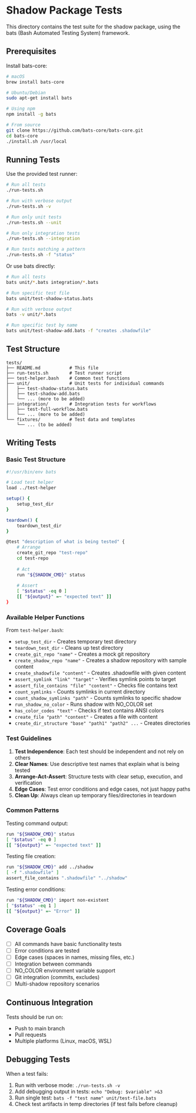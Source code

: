 # Shadow Package Tests

This directory contains the test suite for the shadow package, using the bats (Bash Automated Testing System) framework.

## Prerequisites

Install bats-core:

```bash
# macOS
brew install bats-core

# Ubuntu/Debian
sudo apt-get install bats

# Using npm
npm install -g bats

# From source
git clone https://github.com/bats-core/bats-core.git
cd bats-core
./install.sh /usr/local
```

## Running Tests

Use the provided test runner:

```bash
# Run all tests
./run-tests.sh

# Run with verbose output
./run-tests.sh -v

# Run only unit tests
./run-tests.sh --unit

# Run only integration tests
./run-tests.sh --integration

# Run tests matching a pattern
./run-tests.sh -f "status"
```

Or use bats directly:

```bash
# Run all tests
bats unit/*.bats integration/*.bats

# Run specific test file
bats unit/test-shadow-status.bats

# Run with verbose output
bats -v unit/*.bats

# Run specific test by name
bats unit/test-shadow-add.bats -f "creates .shadowfile"
```

## Test Structure

```
tests/
├── README.md           # This file
├── run-tests.sh        # Test runner script
├── test-helper.bash    # Common test functions
├── unit/               # Unit tests for individual commands
│   ├── test-shadow-status.bats
│   ├── test-shadow-add.bats
│   └── ... (more to be added)
├── integration/        # Integration tests for workflows
│   ├── test-full-workflow.bats
│   └── ... (more to be added)
└── fixtures/           # Test data and templates
    └── ... (to be added)
```

## Writing Tests

### Basic Test Structure

```bash
#!/usr/bin/env bats

# Load test helper
load ../test-helper

setup() {
    setup_test_dir
}

teardown() {
    teardown_test_dir
}

@test "description of what is being tested" {
    # Arrange
    create_git_repo "test-repo"
    cd test-repo
    
    # Act
    run "${SHADOW_CMD}" status
    
    # Assert
    [ "$status" -eq 0 ]
    [[ "${output}" =~ "expected text" ]]
}
```

### Available Helper Functions

From `test-helper.bash`:

- `setup_test_dir` - Creates temporary test directory
- `teardown_test_dir` - Cleans up test directory
- `create_git_repo "name"` - Creates a mock git repository
- `create_shadow_repo "name"` - Creates a shadow repository with sample content
- `create_shadowfile "content"` - Creates .shadowfile with given content
- `assert_symlink "link" "target"` - Verifies symlink points to target
- `assert_file_contains "file" "content"` - Checks file contains text
- `count_symlinks` - Counts symlinks in current directory
- `count_shadow_symlinks "path"` - Counts symlinks to specific shadow
- `run_shadow_no_color` - Runs shadow with NO_COLOR set
- `has_color_codes "text"` - Checks if text contains ANSI colors
- `create_file "path" "content"` - Creates a file with content
- `create_dir_structure "base" "path1" "path2" ...` - Creates directories

### Test Guidelines

1. **Test Independence**: Each test should be independent and not rely on others
2. **Clear Names**: Use descriptive test names that explain what is being tested
3. **Arrange-Act-Assert**: Structure tests with clear setup, execution, and verification
4. **Edge Cases**: Test error conditions and edge cases, not just happy paths
5. **Clean Up**: Always clean up temporary files/directories in teardown

### Common Patterns

Testing command output:
```bash
run "${SHADOW_CMD}" status
[ "$status" -eq 0 ]
[[ "${output}" =~ "expected text" ]]
```

Testing file creation:
```bash
run "${SHADOW_CMD}" add ../shadow
[ -f ".shadowfile" ]
assert_file_contains ".shadowfile" "../shadow"
```

Testing error conditions:
```bash
run "${SHADOW_CMD}" import non-existent
[ "$status" -eq 1 ]
[[ "${output}" =~ "Error" ]]
```

## Coverage Goals

- [ ] All commands have basic functionality tests
- [ ] Error conditions are tested
- [ ] Edge cases (spaces in names, missing files, etc.)
- [ ] Integration between commands
- [ ] NO_COLOR environment variable support
- [ ] Git integration (commits, excludes)
- [ ] Multi-shadow repository scenarios

## Continuous Integration

Tests should be run on:
- Push to main branch
- Pull requests
- Multiple platforms (Linux, macOS, WSL)

## Debugging Tests

When a test fails:

1. Run with verbose mode: `./run-tests.sh -v`
2. Add debugging output in tests: `echo "Debug: $variable" >&3`
3. Run single test: `bats -f "test name" unit/test-file.bats`
4. Check test artifacts in temp directories (if test fails before cleanup)